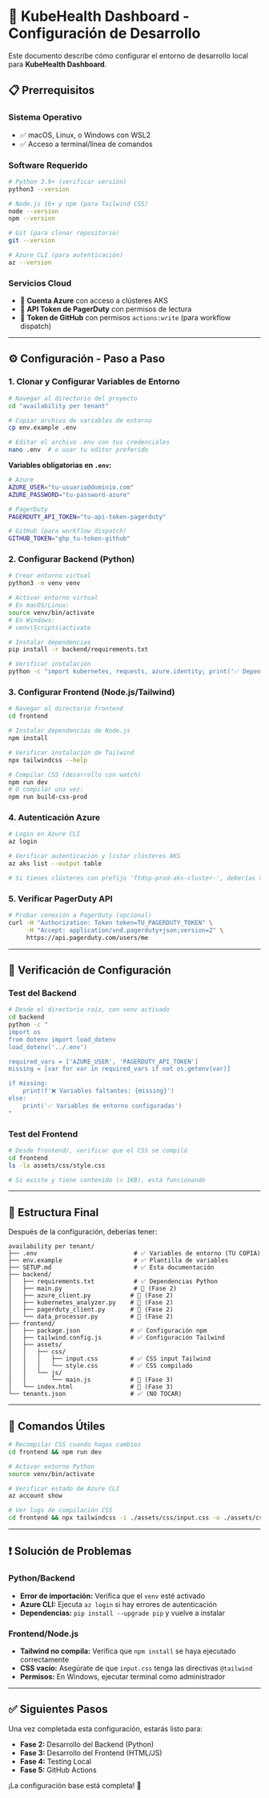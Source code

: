 # 🚀 KubeHealth Dashboard - Configuración de Desarrollo

Este documento describe cómo configurar el entorno de desarrollo local para **KubeHealth Dashboard**.

## 📋 **Prerrequisitos**

### **Sistema Operativo**
- ✅ macOS, Linux, o Windows con WSL2
- ✅ Acceso a terminal/línea de comandos

### **Software Requerido**
```bash
# Python 3.9+ (verificar versión)
python3 --version

# Node.js 16+ y npm (para Tailwind CSS)
node --version
npm --version

# Git (para clonar repositorio)
git --version

# Azure CLI (para autenticación)
az --version
```

### **Servicios Cloud**
- 🔑 **Cuenta Azure** con acceso a clústeres AKS
- 🔑 **API Token de PagerDuty** con permisos de lectura
- 🔑 **Token de GitHub** con permisos `actions:write` (para workflow dispatch)

---

## ⚙️ **Configuración - Paso a Paso**

### **1. Clonar y Configurar Variables de Entorno**

```bash
# Navegar al directorio del proyecto
cd "availability per tenant"

# Copiar archivo de variables de entorno
cp env.example .env

# Editar el archivo .env con tus credenciales
nano .env  # o usar tu editor preferido
```

**Variables obligatorias en `.env`:**
```bash
# Azure
AZURE_USER="tu-usuario@dominio.com"
AZURE_PASSWORD="tu-password-azure"

# PagerDuty
PAGERDUTY_API_TOKEN="tu-api-token-pagerduty"

# GitHub (para workflow dispatch)
GITHUB_TOKEN="ghp_tu-token-github"
```

### **2. Configurar Backend (Python)**

```bash
# Crear entorno virtual
python3 -m venv venv

# Activar entorno virtual
# En macOS/Linux:
source venv/bin/activate
# En Windows:
# venv\Scripts\activate

# Instalar dependencias
pip install -r backend/requirements.txt

# Verificar instalación
python -c "import kubernetes, requests, azure.identity; print('✅ Dependencias instaladas correctamente')"
```

### **3. Configurar Frontend (Node.js/Tailwind)**

```bash
# Navegar al directorio frontend
cd frontend

# Instalar dependencias de Node.js
npm install

# Verificar instalación de Tailwind
npx tailwindcss --help

# Compilar CSS (desarrollo con watch)
npm run dev
# O compilar una vez:
npm run build-css-prod
```

### **4. Autenticación Azure**

```bash
# Login en Azure CLI
az login

# Verificar autenticación y listar clústeres AKS
az aks list --output table

# Si tienes clústeres con prefijo 'ftdsp-prod-aks-cluster-', deberías verlos listados
```

### **5. Verificar PagerDuty API**

```bash
# Probar conexión a PagerDuty (opcional)
curl -H "Authorization: Token token=TU_PAGERDUTY_TOKEN" \
     -H "Accept: application/vnd.pagerduty+json;version=2" \
     https://api.pagerduty.com/users/me
```

---

## 🧪 **Verificación de Configuración**

### **Test del Backend**
```bash
# Desde el directorio raíz, con venv activado
cd backend
python -c "
import os
from dotenv import load_dotenv
load_dotenv('../.env')

required_vars = ['AZURE_USER', 'PAGERDUTY_API_TOKEN']
missing = [var for var in required_vars if not os.getenv(var)]

if missing:
    print(f'❌ Variables faltantes: {missing}')
else:
    print('✅ Variables de entorno configuradas')
"
```

### **Test del Frontend**
```bash
# Desde frontend/, verificar que el CSS se compiló
cd frontend
ls -la assets/css/style.css

# Si existe y tiene contenido (> 1KB), está funcionando
```

---

## 📁 **Estructura Final**

Después de la configuración, deberías tener:

```
availability per tenant/
├── .env                           # ✅ Variables de entorno (TU COPIA)
├── env.example                    # ✅ Plantilla de variables
├── SETUP.md                       # ✅ Esta documentación
├── backend/
│   ├── requirements.txt           # ✅ Dependencias Python
│   ├── main.py                    # 🚧 (Fase 2)
│   ├── azure_client.py           # 🚧 (Fase 2)
│   ├── kubernetes_analyzer.py    # 🚧 (Fase 2)
│   ├── pagerduty_client.py       # 🚧 (Fase 2)
│   └── data_processor.py         # 🚧 (Fase 2)
├── frontend/
│   ├── package.json              # ✅ Configuración npm
│   ├── tailwind.config.js        # ✅ Configuración Tailwind
│   ├── assets/
│   │   ├── css/
│   │   │   ├── input.css         # ✅ CSS input Tailwind
│   │   │   └── style.css         # ✅ CSS compilado
│   │   └── js/
│   │       └── main.js           # 🚧 (Fase 3)
│   └── index.html                # 🚧 (Fase 3)
└── tenants.json                  # ✅ (NO TOCAR)
```

---

## 🔧 **Comandos Útiles**

```bash
# Recompilar CSS cuando hagas cambios
cd frontend && npm run dev

# Activar entorno Python
source venv/bin/activate

# Verificar estado de Azure CLI
az account show

# Ver logs de compilación CSS
cd frontend && npx tailwindcss -i ./assets/css/input.css -o ./assets/css/style.css --watch --verbose
```

---

## ❗ **Solución de Problemas**

### **Python/Backend**
- **Error de importación:** Verifica que el `venv` esté activado
- **Azure CLI:** Ejecuta `az login` si hay errores de autenticación
- **Dependencias:** `pip install --upgrade pip` y vuelve a instalar

### **Frontend/Node.js**
- **Tailwind no compila:** Verifica que `npm install` se haya ejecutado correctamente
- **CSS vacío:** Asegúrate de que `input.css` tenga las directivas `@tailwind`
- **Permisos:** En Windows, ejecutar terminal como administrador

---

## ✅ **Siguientes Pasos**

Una vez completada esta configuración, estarás listo para:
- **Fase 2:** Desarrollo del Backend (Python)
- **Fase 3:** Desarrollo del Frontend (HTML/JS)
- **Fase 4:** Testing Local
- **Fase 5:** GitHub Actions

¡La configuración base está completa! 🎉 
